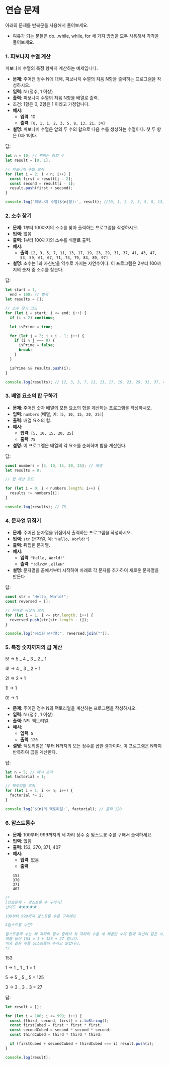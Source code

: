 # 연습 문제

아래의 문제를 반복문을 사용해서 풀어보세요.

- 여유가 되는 분들은 do…while, while, for 세 가지 방법을 모두 사용해서 각각을 풀어보세요.

### 1. 피보나치 수열 계산

피보나치 수열의 특정 항까지 계산하는 예제입니다.

- **문제**: 주어진 정수 N에 대해, 피보나치 수열의 처음 N항을 출력하는 프로그램을 작성하시오.
- **입력**: N (정수, 1 이상)
- **출력**: 피보나치 수열의 처음 N항을 배열로 출력.
- 조건: 1항은 0, 2항은 1 이라고 가정합니다.
- **예시**:
  - **입력**: 10
  - **출력**: `[0, 1, 1, 2, 3, 5, 8, 13, 21, 34]`
- **설명**: 피보나치 수열은 앞의 두 수의 합으로 다음 수를 생성하는 수열이다. 첫 두 항은 0과 1이다.

답:

```jsx
let n = 10; // 원하는 항의 수
let result = [0, 1];

// 피포나치 수열 로직
for (let i = 2; i < n; i++) {
  const first = result[i - 2];
  const second = result[i - 1];
  result.push(first + second);
}

console.log(`피보나치 수열(${n}항):`, result); //[0, 1, 1, 2, 3, 5, 8, 13, 21, 34]
```

### 2. 소수 찾기

- **문제**: 1부터 100까지의 소수를 찾아 출력하는 프로그램을 작성하시오.
- **입력**: 없음
- **출력**: 1부터 100까지의 소수를 배열로 출력.
- **예시**:
  - **출력**: `[2, 3, 5, 7, 11, 13, 17, 19, 23, 29, 31, 37, 41, 43, 47, 53, 59, 61, 67, 71, 73, 79, 83, 89, 97]`
- **설명**: 소수는 1과 자신만을 약수로 가지는 자연수이다. 이 프로그램은 2부터 100까지의 숫자 중 소수를 찾는다.

답:

```jsx
let start = 1,
  end = 100; // 범위
let results = [];

// 소수 찾기 코드
for (let i = start; i <= end; i++) {
  if (i < 2) continue;

  let isPrime = true;

  for (let j = 2; j < i - 1; j++) {
    if (i % j === 0) {
      isPrime = false;
      break;
    }
  }

  isPrime && results.push(i);
}

console.log(results); // [2, 3, 5, 7, 11, 13, 17, 19, 23, 29, 31, 37, 41, 43, 47, 53, 59, 61, 67, 71, 73, 79, 83, 89, 97]
```

### 3. 배열 요소의 합 구하기

- **문제**: 주어진 숫자 배열의 모든 요소의 합을 계산하는 프로그램을 작성하시오.
- **입력**: `numbers` (배열, 예: `[5, 10, 15, 20, 25]`)
- **출력**: 배열 요소의 합.
- **예시**:
  - **입력**: `[5, 10, 15, 20, 25]`
  - **출력**: `75`
- **설명**: 이 프로그램은 배열의 각 요소를 순회하며 합을 계산한다.

답:

```jsx
const numbers = [5, 10, 15, 20, 25]; // 배열
let results = 0;

// 합 계산 코드

for (let i = 0; i < numbers.length; i++) {
  results += numbers[i];
}

console.log(results); // 75
```

### 4. 문자열 뒤집기

- **문제**: 주어진 문자열을 뒤집어서 출력하는 프로그램을 작성하시오.
- **입력**: `str` (문자열, 예: `"Hello, World!"`)
- **출력**: 뒤집힌 문자열.
- **예시**:
  - **입력**: `"Hello, World!"`
  - **출력**: `"!dlroW ,olleH"`
- **설명**: 문자열을 끝에서부터 시작하여 차례로 각 문자를 추가하여 새로운 문자열을 만든다

답:

```jsx
const str = "Hello, World!";
const reversed = [];

// 문자열 뒤집기 로직
for (let i = 1; i <= str.length; i++) {
  reversed.push(str[str.length - i]);
}

console.log("뒤집힌 문자열:", reversed.join(""));
```

### 5. 특정 숫자까지의 곱 계산

5! → 5 _ 4 _ 3 _ 2 _ 1

4! → 4 _ 3 _ 2 \* 1

2! ⇒ 2 \* 1

1! → 1

0! → 1

- **문제**: 주어진 정수 N의 팩토리얼을 계산하는 프로그램을 작성하시오.
- **입력**: N (정수, 1 이상)
- **출력**: N의 팩토리얼.
- **예시**:
  - **입력**: `5`
  - **출력**: `120`
- **설명**: 팩토리얼은 1부터 N까지의 모든 정수를 곱한 결과이다. 이 프로그램은 N까지 반복하여 곱을 계산한다.

답:

```jsx
let n = 5; // 예시 숫자
let factorial = 1;

// 팩토리얼 로직
for (let i = 1; i <= n; i++) {
  factorial *= i;
}

console.log(`${n}의 팩토리얼:`, factorial); // 출력 120
```

### 6. 암스트롱수

- **문제**: 100부터 999까지의 세 자리 정수 중 암스트롱 수를 구해서 출력하세요.
- **입력**: 없음
- **출력**: 153, 370, 371, 407
- **예시**:
  - **입력**: 없음
  - **출력**
  ```
  153
  370
  371
  407
  ```

```jsx
/*
[연습문제 - 암스트롱 수 구하기]
난이도 ★★★★★

100부터 999까지 암스트롱 수를 구하세요

&암스트롱 수란?

암스트롱의 수는 세 자리의 정수 중에서 각 자리의 수를 세 제곱한 수의 합과 자신이 같은 수를 말합니다. 
예를 들어 153 = 1 + 125 + 27 입니다. 
이와 같은 수를 암스트롱의 수라고 말합니다.
*/
```

153

1 → 1 _ 1 _ 1 = 1

5 → 5 _ 5 _ 5 = 125

3 → 3 _ 3 _ 3 = 27

답:

```jsx
let result = [];

for (let i = 100; i <= 999; i++) {
  const [third, second, first] = i.toString();
  const firstCubed = first * first * first;
  const secondCubed = second * second * second;
  const thirdCubed = third * third * third;

  if (firstCubed + secondCubed + thirdCubed === i) result.push(i);
}

console.log(result);
```
